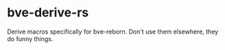 # bve-derive-rs

Derive macros specifically for bve-reborn. Don't use them elsewhere, they
do funny things.
 